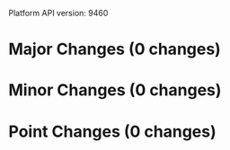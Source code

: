 Platform API version: 9460




# Major Changes (0 changes)


# Minor Changes (0 changes)


# Point Changes (0 changes)
